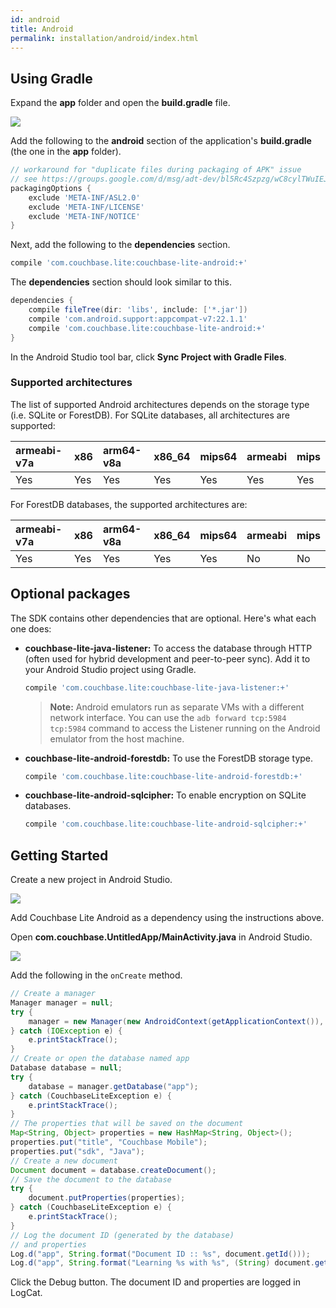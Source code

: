 ```yaml
---
id: android
title: Android
permalink: installation/android/index.html
---
```


## Using Gradle

Expand the **app** folder and open the **build.gradle** file.

![](img/android-build-gradle.png)

Add the following to the **android** section of the application's **build.gradle** (the one in the **app** folder).

```groovy
// workaround for "duplicate files during packaging of APK" issue
// see https://groups.google.com/d/msg/adt-dev/bl5Rc4Szpzg/wC8cylTWuIEJ
packagingOptions {
    exclude 'META-INF/ASL2.0'
    exclude 'META-INF/LICENSE'
    exclude 'META-INF/NOTICE'
}
```

Next, add the following to the **dependencies** section.

```groovy
compile 'com.couchbase.lite:couchbase-lite-android:+'
```

The **dependencies** section should look similar to this.

```groovy
dependencies {
    compile fileTree(dir: 'libs', include: ['*.jar'])
    compile 'com.android.support:appcompat-v7:22.1.1'
    compile 'com.couchbase.lite:couchbase-lite-android:+'
}
```

In the Android Studio tool bar, click **Sync Project with Gradle Files**.

### Supported architectures

The list of supported Android architectures depends on the storage type (i.e. SQLite or ForestDB).
For SQLite databases, all architectures are supported:

| armeabi-v7a | x86 | arm64-v8a | x86_64 | mips64 | armeabi | mips |
|:------------|:----|:----------|:-------|:-------|:--------|:-----|
| Yes         | Yes | Yes       | Yes    | Yes    | Yes     | Yes  |

For ForestDB databases, the supported architectures are:

| armeabi-v7a | x86 | arm64-v8a | x86_64 | mips64 | armeabi | mips |
|:------------|:----|:----------|:-------|:-------|:--------|:-----|
| Yes         | Yes | Yes       | Yes    | Yes    | No      | No   |

## Optional packages

The SDK contains other dependencies that are optional. Here's what each one does:

- **couchbase-lite-java-listener:** To access the database through HTTP (often used for hybrid development and peer-to-peer sync). Add it to your Android Studio project using Gradle.

    ```groovy
    compile 'com.couchbase.lite:couchbase-lite-java-listener:+'
    ```

    > **Note:** Android emulators run as separate VMs with a different network interface. You can use the `adb forward tcp:5984 tcp:5984` command to access the Listener running on the Android emulator from the host machine.

- **couchbase-lite-android-forestdb:** To use the ForestDB storage type.

    ```groovy
    compile 'com.couchbase.lite:couchbase-lite-android-forestdb:+'
    ```

- **couchbase-lite-android-sqlcipher:** To enable encryption on SQLite databases.

    ```groovy
    compile 'com.couchbase.lite:couchbase-lite-android-sqlcipher:+'
    ```

## Getting Started

Create a new project in Android Studio.

![](img/new-proj-android.png)

Add Couchbase Lite Android as a dependency using the instructions above.

Open **com.couchbase.UntitledApp/MainActivity.java** in Android Studio. 

![](img/open-main-activity.png)

Add the following in the `onCreate` method.

```java
// Create a manager
Manager manager = null;
try {
    manager = new Manager(new AndroidContext(getApplicationContext()), Manager.DEFAULT_OPTIONS);
} catch (IOException e) {
    e.printStackTrace();
}
// Create or open the database named app
Database database = null;
try {
    database = manager.getDatabase("app");
} catch (CouchbaseLiteException e) {
    e.printStackTrace();
}
// The properties that will be saved on the document
Map<String, Object> properties = new HashMap<String, Object>();
properties.put("title", "Couchbase Mobile");
properties.put("sdk", "Java");
// Create a new document
Document document = database.createDocument();
// Save the document to the database
try {
    document.putProperties(properties);
} catch (CouchbaseLiteException e) {
    e.printStackTrace();
}
// Log the document ID (generated by the database)
// and properties
Log.d("app", String.format("Document ID :: %s", document.getId()));
Log.d("app", String.format("Learning %s with %s", (String) document.getProperty("title"), (String) document.getProperty("sdk")));
```

Click the Debug button. The document ID and properties are logged in LogCat.
